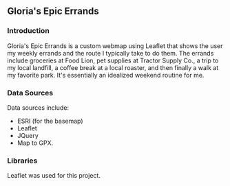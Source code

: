 ## Gloria's Epic Errands

### Introduction
Gloria's Epic Errands is a custom webmap using Leaflet that shows the user my weekly errands and the route I typically take to do them. The errands include groceries at Food Lion, pet supplies at Tractor Supply Co., a trip to my local landfill, a coffee break at a local roaster, and then finally a walk at my favorite park. It's essentially an idealized weekend routine for me.

### Data Sources
Data sources include:
* ESRI (for the basemap)
* Leaflet
* JQuery 
* Map to GPX. 

### Libraries
Leaflet was used for this project.